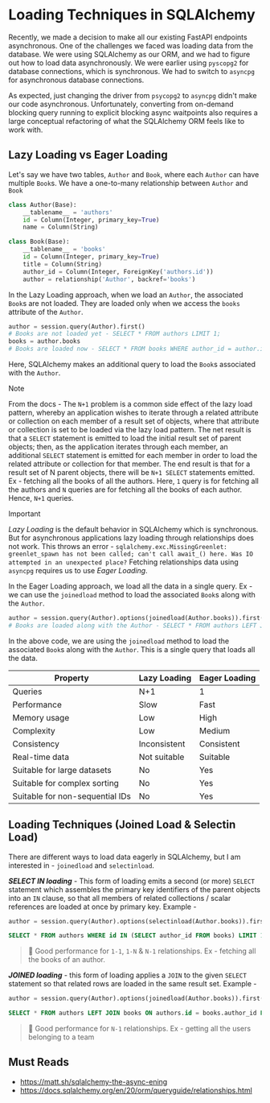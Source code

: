 # Loading Techniques in SQLAlchemy

Recently, we made a decision to make all our existing FastAPI endpoints asynchronous. One of the challenges we faced was loading data from the database. We were using SQLAlchemy as our ORM, and we had to figure out how to load data asynchronously. We were earlier using `pyscopg2` for database connections, which is synchronous. We had to switch to `asyncpg` for asynchronous database connections.

As expected, just changing the driver from `psycopg2` to `asyncpg` didn't make our code asynchronous. Unfortunately, converting from on-demand blocking query running to explicit blocking async waitpoints also requires a large conceptual refactoring of what the SQLAlchemy ORM feels like to work with. 

## Lazy Loading vs Eager Loading
Let's say we have two tables, `Author` and `Book`, where each `Author` can have multiple `Book`s. We have a one-to-many relationship between `Author` and `Book`

```python
class Author(Base):
    __tablename__ = 'authors'
    id = Column(Integer, primary_key=True)
    name = Column(String)

class Book(Base):
    __tablename__ = 'books'
    id = Column(Integer, primary_key=True)
    title = Column(String)
    author_id = Column(Integer, ForeignKey('authors.id'))
    author = relationship('Author', backref='books')
```

In the Lazy Loading approach, when we load an `Author`, the associated `Book`s are not loaded. They are loaded only when we access the `books` attribute of the `Author`.

```python
author = session.query(Author).first()
# Books are not loaded yet - SELECT * FROM authors LIMIT 1;
books = author.books
# Books are loaded now - SELECT * FROM books WHERE author_id = author.id;
```
Here, SQLAlchemy makes an additional query to load the `Book`s associated with the `Author`.

> [!NOTE]
> From the docs - The `N+1` problem is a common side effect of the lazy load pattern, whereby an application wishes to iterate through a related attribute or collection on each member of a result set of objects, where that attribute or collection is set to be loaded via the lazy load pattern. The net result is that a `SELECT` statement is emitted to load the initial result set of parent objects; then, as the application iterates through each member, an additional `SELECT` statement is emitted for each member in order to load the related attribute or collection for that member. The end result is that for a result set of N parent objects, there will be `N+1 SELECT` statements emitted. Ex - fetching all the books of all the authors. Here, `1` query is for fetching all the authors and `N` queries are for fetching all the books of each author. Hence, `N+1` queries.

> [!IMPORTANT]
> *Lazy Loading* is the default behavior in SQLAlchemy which is synchronous. But for asynchronous applications lazy loading through relationships does not work. This throws an error - `sqlalchemy.exc.MissingGreenlet: greenlet_spawn has not been called; can't call await_() here. Was IO attempted in an unexpected place?`
> Fetching relationships data using `asyncpg` requires us to use *Eager Loading*.

In the Eager Loading approach, we load all the data in a single query. Ex - we can use the `joinedload` method to load the associated `Book`s along with the `Author`.

```python
author = session.query(Author).options(joinedload(Author.books)).first()
# Books are loaded along with the Author - SELECT * FROM authors LEFT JOIN books ON authors.id = books.author_id LIMIT 1;
```

In the above code, we are using the `joinedload` method to load the associated `Book`s along with the `Author`. This is a single query that loads all the data.

| Property                        | Lazy Loading | Eager Loading |
| ------------------------------- | ------------ | ------------- |
| Queries                         | N+1          | 1             |
| Performance                     | Slow         | Fast          |
| Memory usage                    | Low          | High          |
| Complexity                      | Low          | Medium        |
| Consistency                     | Inconsistent | Consistent    |
| Real-time data                  | Not suitable | Suitable      |
| Suitable for large datasets     | No           | Yes           |
| Suitable for complex sorting    | No           | Yes           |
| Suitable for non-sequential IDs | No           | Yes           |


## Loading Techniques (Joined Load & Selectin Load)
There are different ways to load data eagerly in SQLAlchemy, but I am interested in - `joinedload` and `selectinload`.

***SELECT IN loading*** - This form of loading emits a second (or more) `SELECT` statement which assembles the primary key identifiers of the parent objects into an `IN` clause, so that all members of related collections / scalar references are loaded at once by primary key. Example -

```python
author = session.query(Author).options(selectinload(Author.books)).first()
```

```sql
SELECT * FROM authors WHERE id IN (SELECT author_id FROM books) LIMIT 1;
```

> 🤔 Good performance for `1-1`, `1-N` & `N-1` relationships. Ex - fetching all the books of an author.

***JOINED loading*** - this form of loading applies a `JOIN` to the given `SELECT` statement so that related rows are loaded in the same result set. Example -

```python
author = session.query(Author).options(joinedload(Author.books)).first()
```

```sql
SELECT * FROM authors LEFT JOIN books ON authors.id = books.author_id LIMIT 1;
```

> 🤔 Good performance for `N-1` relationships. Ex - getting all the users belonging to a team

## Must Reads
* https://matt.sh/sqlalchemy-the-async-ening
* https://docs.sqlalchemy.org/en/20/orm/queryguide/relationships.html